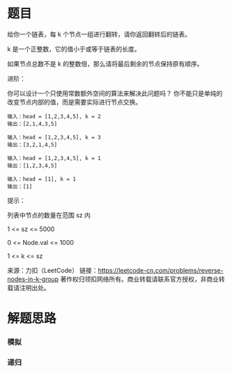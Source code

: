 # 题目
给你一个链表，每 k 个节点一组进行翻转，请你返回翻转后的链表。

k 是一个正整数，它的值小于或等于链表的长度。

如果节点总数不是 k 的整数倍，那么请将最后剩余的节点保持原有顺序。

进阶：

你可以设计一个只使用常数额外空间的算法来解决此问题吗？
你不能只是单纯的改变节点内部的值，而是需要实际进行节点交换。

    输入：head = [1,2,3,4,5], k = 2
    输出：[2,1,4,3,5]

    输入：head = [1,2,3,4,5], k = 3
    输出：[3,2,1,4,5]

    输入：head = [1,2,3,4,5], k = 1
    输出：[1,2,3,4,5]

    输入：head = [1], k = 1
    输出：[1]

提示：

列表中节点的数量在范围 sz 内

1 <= sz <= 5000

0 <= Node.val <= 1000

1 <= k <= sz

来源：力扣（LeetCode）
链接：https://leetcode-cn.com/problems/reverse-nodes-in-k-group
著作权归领扣网络所有。商业转载请联系官方授权，非商业转载请注明出处。
# 解题思路
### 模拟

### 递归